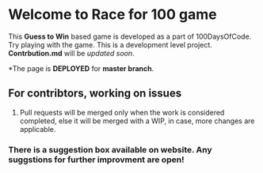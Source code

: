 # Welcome to Race for 100 game

This **Guess to Win** based game is developed as a part of 100DaysOfCode. Try
playing with the game. This is a development level project. **Contrbution.md**
will be _updated soon_.

\*The page is **DEPLOYED** for **master branch**.

## For contribtors, working on issues

1. Pull requests will be merged only when the work is considered completed, else
   it will be merged with a WIP, in case, more changes are applicable.

### There is a suggestion box available on website. Any suggstions for further improvment are open!

